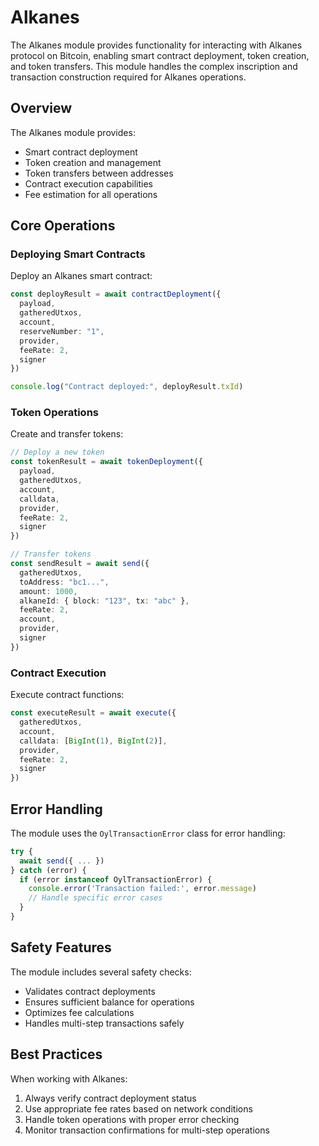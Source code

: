 # Alkanes

The Alkanes module provides functionality for interacting with Alkanes protocol on Bitcoin, enabling smart contract deployment, token creation, and token transfers. This module handles the complex inscription and transaction construction required for Alkanes operations.

## Overview

The Alkanes module provides:
- Smart contract deployment
- Token creation and management
- Token transfers between addresses
- Contract execution capabilities
- Fee estimation for all operations

## Core Operations

### Deploying Smart Contracts

Deploy an Alkanes smart contract:

```typescript
const deployResult = await contractDeployment({
  payload,
  gatheredUtxos,
  account,
  reserveNumber: "1",
  provider,
  feeRate: 2,
  signer
})

console.log("Contract deployed:", deployResult.txId)
```

### Token Operations

Create and transfer tokens:

```typescript
// Deploy a new token
const tokenResult = await tokenDeployment({
  payload,
  gatheredUtxos,
  account,
  calldata,
  provider,
  feeRate: 2,
  signer
})

// Transfer tokens
const sendResult = await send({
  gatheredUtxos,
  toAddress: "bc1...",
  amount: 1000,
  alkaneId: { block: "123", tx: "abc" },
  feeRate: 2,
  account,
  provider,
  signer
})
```

### Contract Execution

Execute contract functions:

```typescript
const executeResult = await execute({
  gatheredUtxos,
  account,
  calldata: [BigInt(1), BigInt(2)],
  provider,
  feeRate: 2,
  signer
})
```

## Error Handling

The module uses the `OylTransactionError` class for error handling:

```typescript
try {
  await send({ ... })
} catch (error) {
  if (error instanceof OylTransactionError) {
    console.error('Transaction failed:', error.message)
    // Handle specific error cases
  }
}
```

## Safety Features

The module includes several safety checks:
- Validates contract deployments
- Ensures sufficient balance for operations
- Optimizes fee calculations
- Handles multi-step transactions safely

## Best Practices

When working with Alkanes:
1. Always verify contract deployment status
2. Use appropriate fee rates based on network conditions
3. Handle token operations with proper error checking
4. Monitor transaction confirmations for multi-step operations 